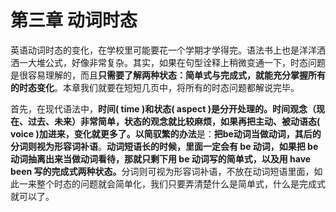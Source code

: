 # 第三章 动词时态

英语动词时态的变化，在学校里可能要花一个学期才学得完。语法书上也是洋洋洒洒一大堆公式，好像非常复杂。其实，如果在句型诠释上稍微变通一下，时态问题是很容易理解的，而且<b>只需要了解两种状态：**简单式与完成式**，就能充分掌握所有的时态变化</b>。本章我们就要在短短几页中，将所有的时态问题都解说完毕。

首先，在现代语法中，**时间( time )**和**状态( aspect )**是分开处理的。<b>时间观念（现在、过去、未来）非常简单，状态的观念就比较麻烦，如果再把主动、被动语态( voice )加进来，变化就更多了。</b>以**简驭繁的办法**是：**把be动词当做动词，其后的分词则视为形容词补语**。<b>动词短语长的时候，里面一定会有 be 动词，**如果把 be 动词抽离出来当做动词看待**，那就只剩下**用 be 动词写的简单式**，以及**用 have been 写的完成式**两种状态。</b>分词则可视为形容词补语，不放在动词短语里面，如此一来整个时态的问题就会简单化，我们只要弄清楚什么是简单式，什么是完成式就可以了。